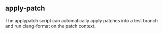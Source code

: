 apply-patch
-----------

The applypatch script can automatically apply patches into a
test branch and run clang-format on the patch context.
